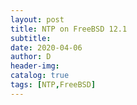 ```yaml
--- 
layout: post
title: NTP on FreeBSD 12.1
subtitle:
date: 2020-04-06
author: D
header-img:
catalog: true
tags: [NTP,FreeBSD]
---
```


